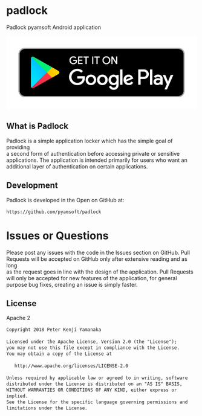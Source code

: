 # padlock
Padlock pyamsoft Android application

[![Get it on Google Play](https://raw.githubusercontent.com/pyamsoft/padlock/master/art/google-play-badge.png)][1]

## What is Padlock

Padlock is a simple application locker which has the simple goal of providing  
a second form of authentication before accessing private or sensitive  
applications. The application is intended primarily for users who want an  
additional layer of authentication on certain applications.

## Development

Padlock is developed in the Open on GitHub at:  
```
https://github.com/pyamsoft/padlock
```

# Issues or Questions

Please post any issues with the code in the Issues section on GitHub. Pull  
Requests will be accepted on GitHub only after extensive reading and as long  
as the request goes in line with the design of the application. Pull Requests  
will only be accepted for new features of the application, for general  
purpose bug fixes, creating an issue is simply faster.

[1]: https://play.google.com/store/apps/details?id=com.pyamsoft.padlock

## License

Apache 2

```
Copyright 2018 Peter Kenji Yamanaka

Licensed under the Apache License, Version 2.0 (the "License");
you may not use this file except in compliance with the License.
You may obtain a copy of the License at

   http://www.apache.org/licenses/LICENSE-2.0

Unless required by applicable law or agreed to in writing, software
distributed under the License is distributed on an "AS IS" BASIS,
WITHOUT WARRANTIES OR CONDITIONS OF ANY KIND, either express or implied.
See the License for the specific language governing permissions and
limitations under the License.
```
